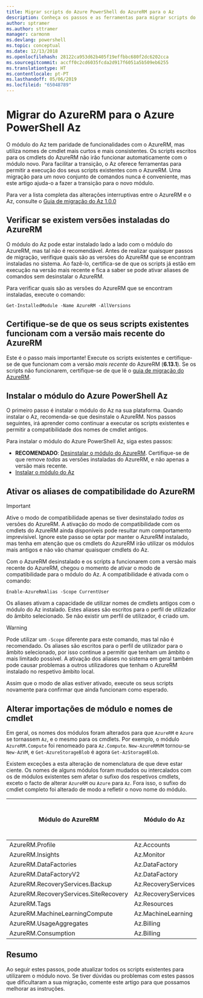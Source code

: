 ```yaml
---
title: Migrar scripts do Azure PowerShell do AzureRM para o Az
description: Conheça os passos e as ferramentas para migrar scripts do módulo do AzureRM para o novo módulo do Az.
author: sptramer
ms.author: sttramer
manager: carmonm
ms.devlang: powershell
ms.topic: conceptual
ms.date: 12/13/2018
ms.openlocfilehash: 28122ca953d62b405f19effbbc680f2dc6202cca
ms.sourcegitcommit: accff0c2cd6035fcda2d917f6051a5b509eb6255
ms.translationtype: HT
ms.contentlocale: pt-PT
ms.lasthandoff: 05/06/2019
ms.locfileid: "65048789"
---
```

# <a name="migrate-from-azurerm-to-azure-powershell-az"></a>Migrar do AzureRM para o Azure PowerShell Az

O módulo do Az tem paridade de funcionalidades com o AzureRM, mas utiliza nomes de cmdlet mais curtos e mais consistentes.
Os scripts escritos para os cmdlets do AzureRM não irão funcionar automaticamente com o módulo novo. Para facilitar a transição, o Az oferece ferramentas para permitir a execução dos seus scripts existentes com o AzureRM. Uma migração para um novo conjunto de comandos nunca é conveniente, mas este artigo ajuda-o a fazer a transição para o novo módulo.

Para ver a lista completa das alterações interruptivas entre o AzureRM e o Az, consulte o [Guia de migração do Az 1.0.0](migrate-az-1.0.0.md)

## <a name="check-for-installed-versions-of-azurerm"></a>Verificar se existem versões instaladas do AzureRM

O módulo do Az pode estar instalado lado a lado com o módulo do AzureRM, mas tal não é recomendável. Antes de realizar quaisquer passos de migração, verifique quais são as versões do AzureRM que se encontram instaladas no sistema. Ao fazê-lo, certifica-se de que os scripts já estão em execução na versão mais recente e fica a saber se pode ativar aliases de comandos sem desinstalar o AzureRM.

Para verificar quais são as versões do AzureRM que se encontram instaladas, execute o comando:

```powershell-interactive
Get-InstalledModule -Name AzureRM -AllVersions
```

## <a name="ensure-your-existing-scripts-work-with-the-latest-azurerm-release"></a>Certifique-se de que os seus scripts existentes funcionam com a versão mais recente do AzureRM

Este é o passo mais importante! Execute os scripts existentes e certifique-se de que funcionam com a versão _mais recente_ do AzureRM (__6.13.1__). Se os scripts não funcionarem, certifique-se de que lê o [guia de migração do AzureRM](/powershell/azure/azurerm/migration-guide.6.0.0).

## <a name="install-the-azure-powershell-az-module"></a>Instalar o módulo do Azure PowerShell Az

O primeiro passo é instalar o módulo do Az na sua plataforma. Quando instalar o Az, recomenda-se que desinstale o AzureRM. Nos passos seguintes, irá aprender como continuar a executar os scripts existentes e permitir a compatibilidade dos nomes de cmdlet antigos.

Para instalar o módulo do Azure PowerShell Az, siga estes passos:

* __RECOMENDADO__: [Desinstalar o módulo do AzureRM](/powershell/azure/uninstall-az-ps#uninstall-the-azurerm-module).
  Certifique-se de que remove _todas_ as versões instaladas do AzureRM, e não apenas a versão mais recente.
* [Instalar o módulo do Az](install-az-ps.md)

## <a name="a-namealiasesenable-azurerm-compatibility-aliases"></a><a name="aliases"/>Ativar os aliases de compatibilidade do AzureRM 

> [!IMPORTANT]
>
> Ative o modo de compatibilidade apenas se tiver desinstalado _todas as_ versões do AzureRM. A ativação do modo de compatibilidade com os cmdlets do AzureRM ainda disponíveis pode resultar num comportamento imprevisível. Ignore este passo se optar por manter o AzureRM instalado, mas tenha em atenção que os cmdlets do AzureRM irão utilizar os módulos mais antigos e não vão chamar quaisquer cmdlets do Az.

Com o AzureRM desinstalado e os scripts a funcionarem com a versão mais recente do AzureRM, chegou o momento de ativar o modo de compatibilidade para o módulo do Az. A compatibilidade é ativada com o comando:

```powershell-interactive
Enable-AzureRmAlias -Scope CurrentUser
```

Os aliases ativam a capacidade de utilizar nomes de cmdlets antigos com o módulo do Az instalado. Estes aliases são escritos para o perfil de utilizador do âmbito selecionado. Se não existir um perfil de utilizador, é criado um.

> [!WARNING]
>
> Pode utilizar um `-Scope` diferente para este comando, mas tal não é recomendado. Os aliases são escritos para o perfil de utilizador para o âmbito selecionado, por isso continue a permitir que tenham um âmbito o mais limitado possível. A ativação dos aliases no sistema em geral também pode causar problemas a outros utilizadores que tenham o AzureRM instalado no respetivo âmbito local.

Assim que o modo de alias estiver ativado, execute os seus scripts novamente para confirmar que ainda funcionam como esperado. 

## <a name="change-module-imports-and-cmdlet-names"></a>Alterar importações de módulo e nomes de cmdlet

Em geral, os nomes dos módulos foram alterados para que `AzureRM` e `Azure` se tornassem `Az`, e o mesmo para os cmdlets.
Por exemplo, o módulo `AzureRM.Compute` foi renomeado para `Az.Compute`. `New-AzureRMVM` tornou-se `New-AzVM`, e `Get-AzureStorageBlob` é agora `Get-AzStorageBlob`.

Existem exceções a esta alteração de nomenclatura de que deve estar ciente. Os nomes de alguns módulos foram mudados ou intercalados com os de módulos existentes sem afetar o sufixo dos respetivos cmdlets, exceto o facto de alterar `AzureRM` ou `Azure` para `Az`. Fora isso, o sufixo do cmdlet completo foi alterado de modo a refletir o novo nome do módulo.

| Módulo do AzureRM | Módulo do Az | O sufixo do cmdlet foi alterado? |
|----------------|-----------|------------------------|
| AzureRM.Profile | Az.Accounts | Sim |
| AzureRM.Insights | Az.Monitor | Sim |
| AzureRM.DataFactories | Az.DataFactory | Sim |
| AzureRM.DataFactoryV2 | Az.DataFactory | Sim |
| AzureRM.RecoveryServices.Backup | Az.RecoveryServices | Não |
| AzureRM.RecoveryServices.SiteRecovery | Az.RecoveryServices | Não |
| AzureRM.Tags | Az.Resources | Não |
| AzureRM.MachineLearningCompute | Az.MachineLearning | Não |
| AzureRM.UsageAggregates | Az.Billing | Não |
| AzureRM.Consumption | Az.Billing | Não |

## <a name="summary"></a>Resumo

Ao seguir estes passos, pode atualizar todos os scripts existentes para utilizarem o módulo novo. Se tiver dúvidas ou problemas com estes passos que dificultaram a sua migração, comente este artigo para que possamos melhorar as instruções.
